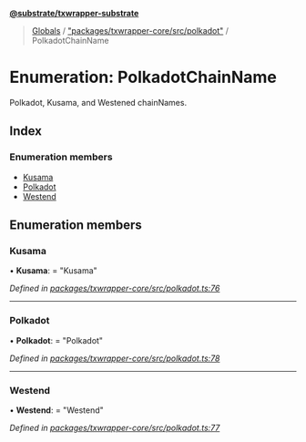 **[@substrate/txwrapper-substrate](../README.md)**

> [Globals](../globals.md) / ["packages/txwrapper-core/src/polkadot"](../modules/_packages_txwrapper_core_src_polkadot_.md) / PolkadotChainName

# Enumeration: PolkadotChainName

Polkadot, Kusama, and Westened chainNames.

## Index

### Enumeration members

* [Kusama](_packages_txwrapper_core_src_polkadot_.polkadotchainname.md#kusama)
* [Polkadot](_packages_txwrapper_core_src_polkadot_.polkadotchainname.md#polkadot)
* [Westend](_packages_txwrapper_core_src_polkadot_.polkadotchainname.md#westend)

## Enumeration members

### Kusama

•  **Kusama**:  = "Kusama"

*Defined in [packages/txwrapper-core/src/polkadot.ts:76](https://github.com/paritytech/txwrapper-core/blob/95825c7/packages/txwrapper-core/src/polkadot.ts#L76)*

___

### Polkadot

•  **Polkadot**:  = "Polkadot"

*Defined in [packages/txwrapper-core/src/polkadot.ts:78](https://github.com/paritytech/txwrapper-core/blob/95825c7/packages/txwrapper-core/src/polkadot.ts#L78)*

___

### Westend

•  **Westend**:  = "Westend"

*Defined in [packages/txwrapper-core/src/polkadot.ts:77](https://github.com/paritytech/txwrapper-core/blob/95825c7/packages/txwrapper-core/src/polkadot.ts#L77)*
